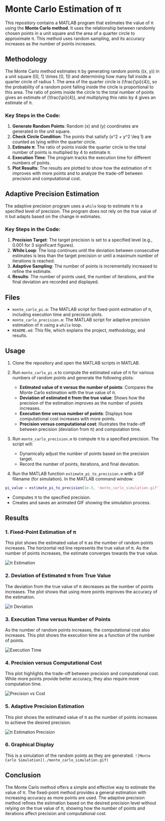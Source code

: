 # Monte Carlo Estimation of π

This repository contains a MATLAB program that estimates the value of π using the **Monte Carlo method**. It uses the relationship between randomly chosen points in a unit square and the area of a quarter circle to approximate π. This method uses random sampling, and its accuracy increases as the number of points increases.

## Methodology

The Monte Carlo method estimates π by generating random points \((x, y)\) in a unit square \([0, 1] \times [0, 1]\) and determining how many fall inside a quarter circle of radius 1. The area of the quarter circle is \(\frac{\pi}{4}\), so the probability of a random point falling inside the circle is proportional to this area. The ratio of points inside the circle to the total number of points gives an estimate of \(\frac{\pi}{4}\), and multiplying this ratio by 4 gives an estimate of π.

### Key Steps in the Code:
1. **Generate Random Points**: Random \(x\) and \(y\) coordinates are generated in the unit square.
2. **Check Circle Condition**: The points that satisfy \(x^2 + y^2 \leq 1\) are counted as lying within the quarter circle.
3. **Estimate π**: The ratio of points inside the quarter circle to the total number of points is multiplied by 4 to estimate π.
4. **Execution Time**: The program tracks the execution time for different numbers of points.
5. **Plot Results**: The results are plotted to show how the estimation of π improves with more points and to analyze the trade-off between precision and computational cost.

## Adaptive Precision Estimation

The adaptive precision program uses a `while` loop to estimate π to a specified level of precision. The program does not rely on the true value of π but adapts based on the change in estimates.

### Key Steps in the Code:
1. **Precision Target**: The target precision is set to a specified level (e.g., 0.001 for 3 significant figures).
2. **While Loop**: The loop continues until the deviation between consecutive estimates is less than the target precision or until a maximum number of iterations is reached.
3. **Adaptive Sampling**: The number of points is incrementally increased to refine the estimate.
4. **Results**: The number of points used, the number of iterations, and the final deviation are recorded and displayed.

## Files
- `monte_carlo_pi.m`: The MATLAB script for fixed-point estimation of π, including execution time and precision plots.
- `monte_carlo_precision.m`: The MATLAB script for adaptive precision estimation of π using a `while` loop.
- `README.md`: This file, which explains the project, methodology, and results.

## Usage
1. Clone the repository and open the MATLAB scripts in MATLAB.
2. Run `monte_carlo_pi.m` to compute the estimated value of π for various numbers of random points and generate the following plots:
   - **Estimated value of π versus the number of points**: Compares the Monte Carlo estimation with the true value of π.
   - **Deviation of estimated π from the true value**: Shows how the precision of the estimation improves as the number of points increases.
   - **Execution time versus number of points**: Displays how computational cost increases with more points.
   - **Precision versus computational cost**: Illustrates the trade-off between precision (deviation from π) and computation time.

3. Run `monte_carlo_precision.m` to compute π to a specified precision. The script will:
   - Dynamically adjust the number of points based on the precision target.
   - Record the number of points, iterations, and final deviation.

4. Run the MATLAB function `estimate_pi_to_precision.m` with a GIF filename (for simulation). In the MATLAB command window:
```matlab
pi_value = estimate_pi_to_precision(1e-3, 'monte_carlo_simulation.gif');
```
   - Computes π to the specified precision.
   - Creates and saves an animated GIF showing the simulation process. 

## Results

### 1. Fixed-Point Estimation of π
This plot shows the estimated value of π as the number of random points increases. The horizontal red line represents the true value of π. As the number of points increases, the estimate converges towards the true value.

![π Estimation](./pi_estimation_plot.png)

### 2. Deviation of Estimated π from True Value
The deviation from the true value of π decreases as the number of points increases. The plot shows that using more points improves the accuracy of the estimation.

![π Deviation](./pi_deviation_plot.png)

### 3. Execution Time versus Number of Points
As the number of random points increases, the computational cost also increases. This plot shows the execution time as a function of the number of points.

![Execution Time](./execution_time_plot.png)

### 4. Precision versus Computational Cost
This plot highlights the trade-off between precision and computational cost. While more points provide better accuracy, they also require more computation time.

![Precision vs Cost](./precision_vs_cost_plot.png)

### 5. Adaptive Precision Estimation
This plot shows the estimated value of π as the number of points increases to achieve the desired precision.

![π Estimation Precision](./pi_estimation_precision_plot.png)

### 6. Graphical Display
This is a simulation of the random points as they are generated.
`![Monte Carlo Simulation](./monte_carlo_simulation.gif)`

## Conclusion
The Monte Carlo method offers a simple and effective way to estimate the value of π. The fixed-point method provides a general estimation with increasing accuracy as more points are used. The adaptive precision method refines the estimation based on the desired precision level without relying on the true value of π, showing how the number of points and iterations affect precision and computational cost.